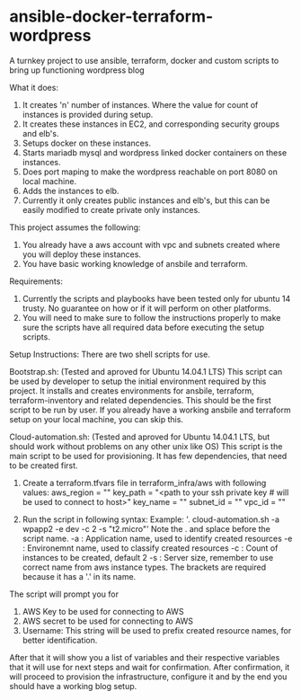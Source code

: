 # ansible-docker-terraform-wordpress
A turnkey project to use ansible, terraform, docker and custom scripts to bring up functioning wordpress blog

What it does:
1. It creates 'n' number of instances. Where the value for count of instances is provided during setup.
2. It creates these instances in EC2, and corresponding security groups and elb's.
3. Setups docker on these instances.
4. Starts mariadb mysql and wordpress linked docker containers on these instances.
5. Does port maping to make the wordpress reachable on port 8080 on local machine.
6. Adds the instances to elb.
7. Currently it only creates public instances and elb's, but this can be easily modified to create private only instances.

This project assumes the following:
1. You already have a aws account with vpc and subnets created where you will deploy these instances.
2. You have basic working knowledge of ansbile and terraform.

Requirements:
1. Currently the scripts and playbooks have been tested only for ubuntu 14 trusty. No guarantee on how or if it will perform on other platforms.
2. You will need to make sure to follow the instructions properly to make sure the scripts have all required data before executing the setup scripts.

Setup Instructions:
There are two shell scripts for use. 

Bootstrap.sh: (Tested and aproved for Ubuntu 14.04.1 LTS) 
This script can be used by developer to setup the initial environment required by this project. It installs and creates environments for ansbile, terraform, terraform-inventory and related dependencies. This should be the first script to be run by user. If you already have a working ansbile and terraform setup on your local machine, you can skip this.

Cloud-automation.sh: (Tested and aproved for Ubuntu 14.04.1 LTS, but should work without problems on any other unix like OS)
This script is the main script to be used for provisioning. It has few dependencies, that need to be created first.
1. Create a terraform.tfvars file in terraform_infra/aws with following values:
aws_region = "<AWS Region>"
key_path = "<path to your ssh private key # will be used to connect to host>" 
key_name = "<aws key pair name to be used for provisioning instances>"
subnet_id = "<subnet id where the resources will be created>"
vpc_id = "<vpc id where the resources will be created>" 

2. Run the script in following syntax:
Example: '. cloud-automation.sh -a wpapp2 -e dev -c 2 -s "t2.micro"'
Note the . and splace before the script name.
-a : Application name, used to identify created resources
-e : Environemnt name, used to classify created resources
-c : Count of instances to be created, default 2
-s : Server size, remember to use correct name from aws instance types. The brackets are required because it has a '.' in its name.

The script will prompt you for 
1. AWS Key to be used for connecting to AWS
2. AWS secret to be used for connecting to AWS
3. Username: This string will be used to prefix created resource names, for better identification.

After that it will show you a list of variables and their respective variables that it will use for next steps and wait for confirmation. After confirmation, it will proceed to provision the infrastructure, configure it and by the end you should have a working blog setup.

